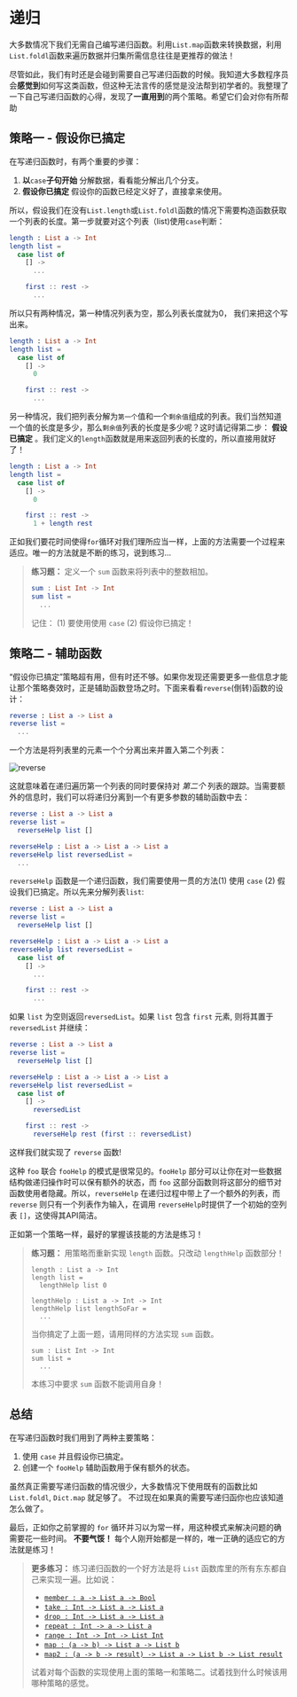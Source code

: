 # 递归

大多数情况下我们无需自己编写递归函数。利用`List.map`函数来转换数据，利用`List.foldl`函数来遍历数据并归集所需信息往往是更推荐的做法！

尽管如此，我们有时还是会碰到需要自己写递归函数的时候。我知道大多数程序员会**感觉到**如何写这类函数，但这种无法言传的感觉是没法帮到初学者的。我整理了一下自己写递归函数的心得，发现了**一直用到**的两个策略。希望它们会对你有所帮助

## 策略一 - 假设你已搞定

在写递归函数时，有两个重要的步骤：

1. **以**`case`**子句开始** 分解数据，看看能分解出几个分支。
2. **假设你已搞定** 假设你的函数已经定义好了，直接拿来使用。

所以，假设我们在没有`List.length`或`List.foldl`函数的情况下需要构造函数获取一个列表的长度。第一步就要对这个列表（list\)使用`case`判断：

```elm
length : List a -> Int
length list =
  case list of
    [] ->
      ...

    first :: rest ->
      ...
```

所以只有两种情况，第一种情况列表为空，那么列表长度就为0， 我们来把这个写出来。

```elm
length : List a -> Int
length list =
  case list of
    [] ->
      0

    first :: rest ->
      ...
```

另一种情况，我们把列表分解为`第一个`值和一个`剩余值`组成的列表。我们当然知道一个值的长度是多少，那么`剩余值`列表的长度是多少呢？这时请记得第二步： **假设已搞定** 。我们定义的`length`函数就是用来返回列表的长度的，所以直接用就好了！

```elm
length : List a -> Int
length list =
  case list of
    [] ->
      0

    first :: rest ->
      1 + length rest
```

正如我们要花时间使得`for`循环对我们理所应当一样，上面的方法需要一个过程来适应。唯一的方法就是不断的练习，说到练习...

> **练习题：** 定义一个 `sum` 函数来将列表中的整数相加。
>
> ```elm
> sum : List Int -> Int
> sum list =
>   ...
> ```
>
> 记住： \(1\) 要使用使用 `case` \(2\) 假设你已搞定！

## 策略二 - 辅助函数

“假设你已搞定”策略超有用，但有时还不够。如果你发现还需要更多一些信息才能让那个策略奏效时，正是辅助函数登场之时。下面来看看`reverse`\(倒转\)函数的设计：

```elm
reverse : List a -> List a
reverse list =
  ...
```

一个方法是将列表里的元素一个个分离出来并置入第二个列表：

![reverse](reverse.gif)

这就意味着在递归遍历第一个列表的同时要保持对 _第二个_ 列表的跟踪。当需要额外的信息时，我们可以将递归分离到一个有更多参数的辅助函数中去：

```elm
reverse : List a -> List a
reverse list =
  reverseHelp list []

reverseHelp : List a -> List a -> List a
reverseHelp list reversedList =
  ...
```

`reverseHelp` 函数是一个递归函数，我们需要使用一贯的方法\(1\) 使用 `case` \(2\) 假设我们已搞定。所以先来分解列表`list`:

```elm
reverse : List a -> List a
reverse list =
  reverseHelp list []

reverseHelp : List a -> List a -> List a
reverseHelp list reversedList =
  case list of
    [] ->
      ...

    first :: rest ->
      ...
```

如果 `list` 为空则返回`reversedList`。如果 `list` 包含 `first` 元素, 则将其置于 `reversedList` 并继续：

```elm
reverse : List a -> List a
reverse list =
  reverseHelp list []

reverseHelp : List a -> List a -> List a
reverseHelp list reversedList =
  case list of
    [] ->
      reversedList

    first :: rest ->
      reverseHelp rest (first :: reversedList)
```

这样我们就实现了 `reverse` 函数!

这种 `foo` 联合 `fooHelp` 的模式是很常见的。`fooHelp` 部分可以让你在对一些数据结构做递归操作时可以保有额外的状态，而 `foo` 这部分函数则将这部分的细节对函数使用者隐藏。所以，`reverseHelp` 在递归过程中带上了一个额外的列表，而 `reverse` 则只有一个列表作为输入，在调用 `reverseHelp`时提供了一个初始的空列表 `[]`，这使得其API简洁。

正如第一个策略一样，最好的掌握该技能的方法是练习！

> **练习题：** 用策略而重新实现 `length` 函数。只改动 `lengthHelp` 函数部分！
>
> ```
> length : List a -> Int
> length list =
>   lengthHelp list 0
>
> lengthHelp : List a -> Int -> Int
> lengthHelp list lengthSoFar =
>   ...
> ```
>
> 当你搞定了上面一题，请用同样的方法实现 `sum` 函数。
>
> ```
> sum : List Int -> Int
> sum list =
>   ...
> ```
>
> 本练习中要求 `sum` 函数不能调用自身！

## 总结

在写递归函数时我们用到了两种主要策略：

1. 使用 `case` 并且假设你已搞定。
2. 创建一个 `fooHelp` 辅助函数用于保有额外的状态。

虽然真正需要写递归函数的情况很少，大多数情况下使用既有的函数比如`List.foldl`, `Dict.map` 就足够了。 不过现在如果真的需要写递归函你也应该知道怎么做了。

最后，正如你之前掌握的 `for` 循环并习以为常一样，用这种模式来解决问题的确需要花一些时间。 **不要气馁！** 每个人刚开始都是一样的，唯一正确的适应它的方法就是练习！

> **更多练习：** 练习递归函数的一个好方法是将 `List` 函数库里的所有东东都自己来实现一遍。比如说：
>
> * [`member : a -> List a -> Bool`](http://package.elm-lang.org/packages/elm-lang/core/latest/List#member)
> * [`take : Int -> List a -> List a`](http://package.elm-lang.org/packages/elm-lang/core/latest/List#take)
> * [`drop : Int -> List a -> List a`](http://package.elm-lang.org/packages/elm-lang/core/latest/List#drop)
> * [`repeat : Int -> a -> List a`](http://package.elm-lang.org/packages/elm-lang/core/latest/List#repeat)
> * [`range : Int -> Int -> List Int`](http://package.elm-lang.org/packages/elm-lang/core/latest/List#range)
> * [`map : (a -> b) -> List a -> List b`](http://package.elm-lang.org/packages/elm-lang/core/latest/List#map)
> * [`map2 : (a -> b -> result) -> List a -> List b -> List result`](http://package.elm-lang.org/packages/elm-lang/core/latest/List#map2)
>
> 试着对每个函数的实现使用上面的策略一和策略二。试着找到什么时候该用哪种策略的感觉。



